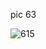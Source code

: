 pic 63

![615](https://github.com/thunderdbolt/first_page_pics/assets/135745865/e6dc6001-115e-4962-87c8-6af7bb9064e1)
